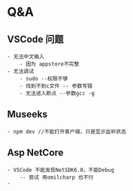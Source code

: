 # Q&A
## VSCode 问题
	- 无法中文输入
		- 因为 appstore不完整
	- 无法调试
		- sudo --权限不够
		- 找到不到c文件 -- 参数写错
		- 无法进入断点 --参数gcc -g
		
## Museeks
	- npm dev //不能打开客户端，只是显示监听状态
## Asp NetCore
	- VSCode 不能发现NetSDK6.0，不能Debug 
		-- 尝试 用omilcharp 也不行
	- 
